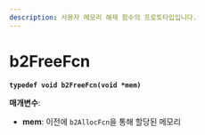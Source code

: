 ```yaml
---
description: 사용자 메모리 해제 함수의 프로토타입입니다.
---
```


# b2FreeFcn

<pre class="language-c"><code class="lang-c"><strong>typedef void b2FreeFcn(void *mem)
</strong></code></pre>

**매개변수**:

* **mem**: 이전에 `b2AllocFcn`을 통해 할당된 메모리

